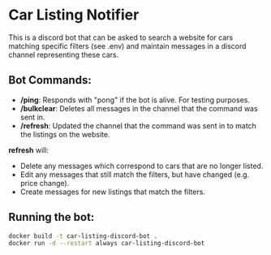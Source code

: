 # Car Listing Notifier

This is a discord bot that can be asked to search a website for cars matching specific filters (see .env) and maintain messages in a discord channel representing these cars.

## Bot Commands:

- **/ping**: Responds with "pong" if the bot is alive. For testing purposes.
- **/bulkclear**: Deletes all messages in the channel that the command was sent in.
- **/refresh**: Updated the channel that the command was sent in to match the listings on the website.

**refresh** will:

- Delete any messages which correspond to cars that are no longer listed.
- Edit any messages that still match the filters, but have changed (e.g. price change).
- Create messages for new listings that match the filters.

## Running the bot:

```sh
docker build -t car-listing-discord-bot .
docker run -d --restart always car-listing-discord-bot
```

